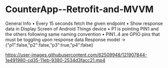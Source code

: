 
# CounterApp--Retrofit-and-MVVM

General Info
• Every 15 seconds fetch the given endpoint
• Show response data in Display Screen of Android Things device
• P1 is pointing PIN1 and the others following same naming convention
• PIN1..4 are GPIO pins that must be toggling upon response data
Response model -> {"p1":false,"p2":false,"p3":true,"p4":false}

https://user-images.githubusercontent.com/62509948/121907844-1e491980-cd35-11eb-9380-2534d3facc21.mp4

